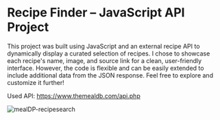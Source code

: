 # Recipe Finder – JavaScript API Project
This project was built using JavaScript and an external recipe API to dynamically display a curated selection of recipes. I chose to showcase each recipe's name, image, and source link for a clean, user-friendly interface. However, the code is flexible and can be easily extended to include additional data from the JSON response. Feel free to explore and customize it further!

Used API: https://www.themealdb.com/api.php

![mealDP-recipesearch](https://github.com/user-attachments/assets/e3190fa3-204b-42ae-8d46-fbd57f9e3f23)


